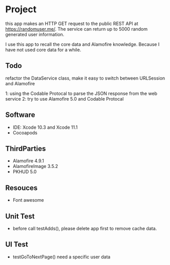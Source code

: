 # Project

this app makes an HTTP GET request to the public REST API at https://randomuser.me/. The service can return up to 5000 random generated user information.

I use this app to recall the core data and Alamofire knowledge. Because I have not used core data for a while.

## Todo

refactor the DataService class, make it easy to switch between URLSession and Alamofire

1: using the Codable Protocal to parse the JSON response from the web service
2: try to use Alamofire 5.0 and Codable Protocal

## Software
* IDE: Xcode 10.3 and Xcode 11.1
* Cocoapods

## ThirdParties
* Alamofire 4.9.1
* AlamofireImage 3.5.2
* PKHUD 5.0

## Resouces
* Font awesome

## Unit Test
* before call testAdds(), please delete app first to remove cache data.

## UI Test
* testGoToNextPage() need a specific user data
